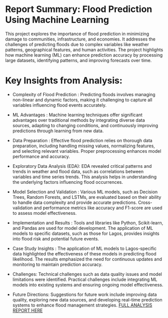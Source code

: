 
# Report Summary: Flood Prediction Using Machine Learning

This project explores the importance of flood prediction in minimizing damage to communities, infrastructure, and economies. It addresses the challenges of predicting floods due to complex variables like weather patterns, geographical features, and human activities. The project highlights how machine learning (ML) can enhance prediction accuracy by processing large datasets, identifying patterns, and improving forecasts over time.


# Key Insights from Analysis:

- Complexity of Flood Prediction : Predicting floods involves managing non-linear and dynamic factors, making it challenging to capture all variables influencing flood events accurately.

 - ML Advantages : Machine learning techniques offer significant advantages over traditional methods by integrating diverse data sources, adapting to changing conditions, and continuously improving predictions through learning from new data.

- Data Preparation : Effective flood prediction relies on thorough data preparation, including handling missing values, normalizing features, and selecting relevant variables. Proper preprocessing enhances model performance and accuracy.

- Exploratory Data Analysis (EDA): EDA revealed critical patterns and trends in weather and flood data, such as correlations between variables and time series trends. This analysis helps in understanding the underlying factors influencing flood occurrences.

- Model Selection and Validation : Various ML models, such as Decision Trees, Random Forests, and LSTMs, are evaluated based on their ability to handle data complexity and provide accurate predictions. Cross-validation and performance metrics like accuracy and F1-score are used to assess model effectiveness.

- Implementation and Results : Tools and libraries like Python, Scikit-learn, and Pandas are used for model development. The application of ML models to specific datasets, such as those for Lagos, provides insights into flood risk and potential future events.
  
- Case Study Insights : The application of ML models to Lagos-specific data highlighted the effectiveness of these models in predicting flood likelihood. The results emphasized the need for continuous updates and monitoring to maintain prediction accuracy.

- Challenges: Technical challenges such as data quality issues and model limitations were identified. Practical challenges include integrating ML models into existing systems and ensuring ongoing model effectiveness.

- Future Directions: Suggestions for future work include improving data quality, exploring new data sources, and developing real-time prediction systems to enhance flood management strategies.  [ FULL ANALYSIS REPORT HERE](https://docs.google.com/document/d/1u5OQGlacAGqAJnid8HYafyfoHCBCfTz87mbALprPeKI/edit)

